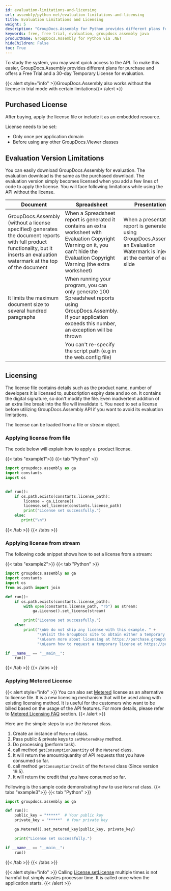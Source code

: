 ```yaml
---
id: evaluation-limitations-and-licensing
url: assembly/python-net/evaluation-limitations-and-licensing
title: Evaluation Limitations and Licensing
weight: 5
description: "GroupDocs.Assembly for Python provides different plans for purchase or offers a Free Trial and a 30-day Temporary License for evaluation."
keywords: free, free trial, evaluation, groupdocs assembly java
productName: GroupDocs.Assembly for Python via .NET
hideChildren: False
toc: True
---
```


To study the system, you may want quick access to the API. To make this easier, GroupDocs.Assembly provides different plans for purchase and offers a Free Trial and a 30-day Temporary License for evaluation.

{{< alert style="info" >}}GroupDocs.Assembly also works without the license in trial mode with certain limitations{{< /alert >}}

## Purchased License

After buying, apply the license file or include it as an embedded resource. 

License needs to be set:
- Only once per application domain
- Before using any other GroupDocs.Viewer classes

## Evaluation Version Limitations

You can easily download GroupDocs.Assembly for evaluation. The evaluation download is the same as the purchased download. The evaluation version simply becomes licensed when you add a few lines of code to apply the license. You will face following limitations while using the API without the license.  

| Document | Spreadsheet | Presentation |
| --- | --- | --- |
| GroupDocs.Assembly (without a license specified) generates the document reports with full product functionality, but it inserts an evaluation watermark at the top of the document | When a Spreadsheet report is generated it contains an extra worksheet with Evaluation Copyright Warning on it, you can't hide the Evaluation Copyright Warning (the extra worksheet) | When a presentation report is generated using GroupDocs.Assembly, an Evaluation Watermark is injected at the center of each slide |
| It limits the maximum document size to several hundred paragraphs | When running your program, you can only generate 100 Spreadsheet reports using GroupDocs.Assembly. If your application exceeds this number, an exception will be thrown |  |
|  | You can't re-specify the script path (e.g in the web.config file) |  |

## Licensing 

The license file contains details such as the product name, number of developers it is licensed to, subscription expiry date and so on. It contains the digital signature, so don't modify the file. Even inadvertent addition of an extra line break into the file will invalidate it. You need to set a license before utilizing GroupDocs.Assembly API if you want to avoid its evaluation limitations. 

The license can be loaded from a file or stream object.

### Applying license from file

The code below will explain how to apply a  product license.

{{< tabs "example1">}}
{{< tab "Python" >}}

```python
import groupdocs.assembly as ga
import constants
import os
  

def run():
    if os.path.exists(constants.license_path):    
        license = ga.License()
        license.set_license(constants.license_path)
        print("License set successfully.")
    else:
       print("\n")
```

{{< /tab >}}
{{< /tabs >}}

### Applying license from stream

The following code snippet shows how to set a license from a stream:

{{< tabs "example2">}}
{{< tab "Python" >}}

```python
import groupdocs.assembly as ga
import constants
import os
from os.path import join

def run():
    if os.path.exists(constants.license_path):
        with open(constants.license_path, "rb") as stream:
            ga.License().set_license(stream)

        print("License set successfully.")
    else:
        print("\nWe do not ship any license with this example. " +
              "\nVisit the GroupDocs site to obtain either a temporary or permanent license. " +
              "\nLearn more about licensing at https://purchase.groupdocs.com/faqs/licensing. " +
              "\nLearn how to request a temporary license at https://purchase.groupdocs.com/temporary-license.")

if __name__ == "__main__":
    run()
```

{{< /tab >}}
{{< /tabs >}}


### Applying Metered License

{{< alert style="info" >}}
You can also set [Metered](https://reference.groupdocs.com/python-net/assembly/groupdocs.assembly/metered) license as an alternative to license file. It is a new licensing mechanism that will be used along with existing licensing method. It is useful for the customers who want to be billed based on the usage of the API features. For more details, please refer to [Metered Licensing FAQ](https://purchase.groupdocs.com/faqs/licensing/metered) section.
{{< /alert >}}

Here are the simple steps to use the `Metered` class.

1.  Create an instance of `Metered` class.
2.  Pass public & private keys to `setMeteredKey` method.
3.  Do processing (perform task).
4.  call method `getConsumptionQuantity` of the `Metered` class.
5.  It will return the amount/quantity of API requests that you have consumed so far.
6.  call method `getConsumptionCredit` of the `Metered` class (Since version 19.5).
7.  It will return the credit that you have consumed so far.

Following is the sample code demonstrating how to use `Metered` class.
{{< tabs "example3">}}
{{< tab "Python" >}}
```python
import groupdocs.assembly as ga

def run():
    public_key = "*****"  # Your public key
    private_key = "*****"  # Your private key

    ga.Metered().set_metered_key(public_key, private_key)

    print("License set successfully.")

if __name__ == "__main__":
    run()


```
{{< /tab >}}
{{< /tabs >}}

{{< alert style="info" >}}
Calling [License.setLicense](https://reference.groupdocs.com/assembly/python-net/com.groupdocs.assembly.licensing/License) multiple times is not harmful but simply wastes processor time. It is called once when the application starts.
{{< /alert >}}